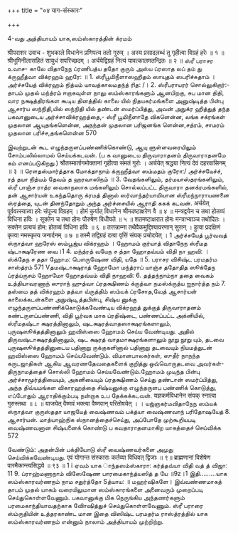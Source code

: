 +++
title = "०४ याग-संस्कारः"

+++

4-வது அத்தியாயம் யாக,ஸம்ஸ்காரத்தின் க்ரமம் 

श्रीपराशर उवाच - 
शुभकाले विधानेन प्रणिपत्य ततो गुरुम् । अस्य प्रसादलब्धं तु गृहीत्वा विग्रहं हरेः ॥ १ ॥ श्रीभूमिनीलासहितं सायुधं सपरिच्छदम् । अर्चयेद्विग्रहं नित्यं यावत्कालमतन्द्रितः ॥ २ ॥ 
ஸ்ரீ பராசர உவாச- 
காலே விதாநேந ப்ரணிபத்ய ததோ குரும் 
அஸ்ய ப்ரஸாத லப் தம் து க்ருஹீத்வா விக்ரஹம் ஹரே: ॥ 1. ஸ்ரீபூமிநீளாஸஹிதம் ஸாயுதம் ஸபரிச்சுதாம் । 
அர்ச்சயேத் விக்ரஹம் நித்யம் யாவத்காலமதந்த் ரித: /। 2. 
ஸ்ரீபராயரர் சொல்லுகிறார்:- தாபம் முதல் மந்த்ரம் ஈறாகவுள்ள நாலு ஸம்ஸ்காரங்களும் ஆனபிறகு, சுப மான திதி, வார நக்ஷத்திரங்கள கூடிய தினத்தில் காலை யில் நிதயகர்மங்களை அனுஷ்டித்த பின்பு ஆசார்ய ஸந்நிதி,யில் ஸந்நிதி யில் தண்டன் ஸமர்ப்பித்து, அவன் அநுக்ர ஹித்துத் தந்த பகவானுடைய அர்ச்சாவிக்ரஹத்தை,- ஸ்ரீ பூமிநீளாதே விகளென்ன, லங்க சக்ரங்கள் முதலான ஆயுதங்களென்ன, அநந்தன் முதலான பரிஜனங்க ளென்ன,சத்ரம், சாமரம் முதலான பரிச்ச,தங்களென்ன 
570 
 
இவற்றுடன் கூட எழுந்தருளப்பண்ணிக்கொண்டு, ஆயு 
ளுள்ளவரையிலும் 
சோம்பலில்லாமல் 
செய்யக்கடவன். (ப க வானுடைய 
திருவாராதனம் திருவாராதனமே 
கம் எனப்படுகிறது.) 
श्रौतस्मार्तागमोक्तानां गृहीत्वा संमतं गुरोः । 
अर्चयेत् श्रद्धया नित्यं देवं दहरवासिनम् ॥ ३ ॥ 
ரௌதஸ்மார்த்தாக மோக்தாநாம் க்ருஹீத்வா ஸம்மதம் 
குரோ:/ அர்ச்சயேச்ச், ரத் தயா நித்யம் தேவம் த ஹரவாஸிநம் ॥ 3. 
வேதங்களிலும், தர்மயாஸ்தரங்களிலும், ஸ்ரீ பாஞ்ச ராத்ர வைகாநஸாக மங்களிலும் சொல்லப்பட்ட திருவாரா தனக்ரமங்களில், தன் ஆசார்யன் உகந்ததொரு க்ரமத் தினால் ஸர்வாந்தர்யாமியான ஸ்ரீமந்நாராயணனை ஸ்ரத்தை, யுடன் தினந்தோறும் அந்த அர்ச்சையில் ஆராதி ககக் 
கடவன். 
अर्चयेत् पूर्ववत्स्यात्वा हरेः संपूज्य विग्रहम् । होमं कुर्यात् विधानेन श्रीमदष्टाक्षरेण वै ॥ ४ ॥ मन्त्रद्वयेन च तथा होतव्यं विधिना हविः । सूक्तेन च तथा होमः पौरुषेण विधीयते ॥ ५ ॥ शतमष्टाक्षरात होमः मन्त्राभ्याञ्च तथोदितः । सक्तेन प्रत्यचं होम: होतव्यं विधिना हविः ॥ ६ ॥ तत्तन्नाम्ना तथैवैकमुद्दिश्यावरणान् सुरान् । 
हुत्वा प्रदक्षिणं कृत्वा नमस्कृत्य जनार्दनम् ॥ ७ ॥ तस्मै तद्विग्रहं दत्वा वृत्तिं संयक् प्रचोदयेत् । 
1 
அர்ச்சயேத் பூர்வவத் ஸ்நாத்வா ஹரேஸ் ஸம்பூஜ்ய விக்ரஹம் । ஹோமம் குர்யாத் விதாநேந ஸ்ரீமத ஷ்டாக்ஷரேண வை।1 4. மந்த்ரத் வயேந ச த்தா ஹோதவ்யம் விதி நா ஹவி: । ஸ்க்தேந ச ததா ஹோம: பௌருஷேண விதி, யதே ॥ 
5. 
பராசர விசிஷ்ட பரமதர்ம சாஸ்த்ரம் 
571 
Vதமஷ்டாக்ஷராத் ஹோமோ மந்த்ராப் யாஞ்ச ததோதித ஸூக்தேந ப்ரத்ய்ருசம் ஹோமோ ஹோதவ்யம் விதி நாஹவி: 6. தத்தந்நாம்நா ததை வைகம் உத்தியாவரணாந் ஸுராந் ஹுத்வா ப்ரதக்ஷிணம் க்ருத்வா நமஸ்க்ருத்ய ஐநார்த்த நம் 7. தஸ்மை தத் விக்ரஹம் தத்வா வ்ருத்திம் ஸம்யக் ப்ரசோத,வேத் ஆசார்யன் காலைக்கடன்களை அநுஷ்டி,த்தபின்பு, சிஷ்ய னுக்கு எழுந்தருளப்பண்ணிக்கொடுக்கவேண்டிய விக்ரஹத் துக்குத் திருவாராதனம் கண்டருளப்பண்ணி, விதி பூர்வக மாக ப்ரதிஷ்டை, பண்ணப்பட்ட அக்னியில், ஸ்ரீமதஷ்டா க்ஷரத்தினாலும், ஷடக்ஷரத்வாதஸாக்ஷரங்களாலும், புருஷஸூக்தத்தினாலும் ஹவிஸ்ஸை ஹோமம் செய்ய வேண்டியது. அதில் திருவஷ்டாக்ஷரத்தினாலும், ஷட க்ஷரத் வாதமாக்ஷரங்களாலும் நூறு நூறு 
யும், 
தடவை 
புருஷஸூக்தத்தினுடைய பதினாறு ருக்குகளினால் பதினாறு தடவையும் நியமத்துடன் ஹவிஸ்ஸை ஹோமம் செய்யவேண்டும். விமானபாலகர்கள், ஸுதீர் நாநந்த கருடஜாதிகள் ஆகிய ஆவரணதேவதைகளைக் குறித்து ஒவ்வொருதடவை அவர்கள்- திருநாமத்தைச் சொல்லி ஹோமம் செய்யவேண்டும்.ஹோமம் முடிந்த பின்பு அர்ச்சாமூர்த்தியையும், அகனியையும் ப்ரதக்ஷிணம் செய்து தண்டான் ஸமர்ப்பித்து, அந்த திவ்யமங்கள விகாரஹத்தை சிஷ்யனுக்கு எழுந்தருளப பண்ணிக் கொடுத்து, எப்போதும் ஆராதிக்கும்படி நன்றாக உப தேக்கக்கடவன். 
यज्ञकर्मविधानेन संयक् स्नात्वा गुरुस्तथा ॥ ८ ॥ याजयेत् वैष्णवं भक्त्या वैष्णवान् परितोषयेत् । । யஜ்ஞகர்மவிதாநேந ஸம்யக் ஸ்நாத்வா குருஸ்ததா யாஜயேத் வைஷ்ணவம் பக்த்யா வைஷ்ணவாந் பரிதோஷயேத் 
8. 
ஆசார்யன். மாத்யாஹ்நிக ஸ்நானத்தைச்செய்து, அப்போதே முற்கூறியபடி வைஷ்ணவனான சிஷ்யனைக் கொண்டு ப கவதாராதனமாகிற யாகத்தைச் செய்விக்க 
572 
 
வேண்டும்: அதன்பின் பக்தியோடு ஸ்ரீ வைஷ்ணவர்களை அமுது செய்விக்கவேண்டியது. 
एवं योगान्त संस्काराः कर्तव्या विधिवत् द्विजाः ॥ ९॥ 
ब्राह्मणानां विशेषेण पारमैकान्त्यसिद्धये ॥ ९३ ॥ 
1 i 
ஏவம் யாக ாந்தஸம்ஸ்காரா: கர்த்தவ்யா விதி வத் த் விஜா: 11 9. ப்ராஹ்மணாநாம் விஸேஷேண பாரமைகாந்த்யஸித் த யே ॥9z।1 இதி.........யாக ஸம்ஸ்காரவர்ணநம் நாம சதுர்த்தோ Sத்யாய: ॥ 
மஹர்ஷிகளே। இவ்வண்ணமாகத் தாபம் முதல் யாகம் வரையிலுமான ஸம்ஸ்காரங்களை அனைவரும் முறைப்படி செய்துகொள்ளவேணும். பகவானுக்கு மிக நெருங்கிய 
அந்தணர்களும் 
பரமைகாந்தியாவதற்காக 
விாேஷித்துச் செய்துகொள்ளவேணும். 
ஸ்ரீ பராரை ஸ்ம்ருதியின் உத்தரகாண்ட மான 
இதை 
விஸிஷ்ட பரமதர்ம ராஸ்த்ரத்தில் யாக ஸம்ஸ்காரவர்ணநம் என்னும் நாலாம் அத்தியாயம் முற்றிற்று. 
